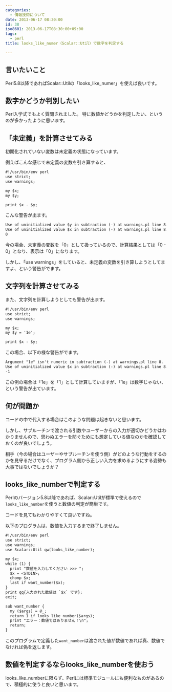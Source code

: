 ```yaml
---
categories:
  - 情報技術について
date: 2013-06-17 08:30:00
id: 38
iso8601: 2013-06-17T08:30:00+09:00
tags:
  - perl
title: looks_like_numer（Scalar::Util）で数字を判定する

---
```


<h2>言いたいこと</h2>

<p>Perl5.8以降であればScalar::Utilの「looks_like_numer」を使えば良いです。</p>

<h2>数字かどうか判別したい</h2>

<p>Perl入学式でもよく質問されました。
特に数値かどうかを判定したい、というのが多かったように思います。</p>

<h2>「未定義」を計算させてみる</h2>

<p>初期化されていない変数は未定義の状態になっています。</p>

<p>例えばこんな感じで未定義の変数を引き算すると、</p>

```default
#!/usr/bin/env perl
use strict;
use warnings;

my $x;
my $y;

print $x - $y;
```

<p>こんな警告が出ます。</p>

```default
Use of uninitialized value $y in subtraction (-) at warnings.pl line 8.
Use of uninitialized value $x in subtraction (-) at warnings.pl line 8.
0
```

<p>今の場合、未定義の変数を「0」として扱っているので、計算結果としては「0 - 0」となり、表示は「0」になります。</p>

<p>しかし、「use warnings」をしていると、未定義の変数を引き算しようとしてますよ、という警告がでます。</p>

<h2>文字列を計算させてみる</h2>

<p>また、文字列を計算しようとしても警告が出ます。</p>

```default
#!/usr/bin/env perl
use strict;
use warnings;

my $x;
my $y = '1e';

print $x - $y;
```

<p>この場合、以下の様な警告がでます。</p>

```default
Argument "1e" isn't numeric in subtraction (-) at warnings.pl line 8.
Use of uninitialized value $x in subtraction (-) at warnings.pl line 8.
-1
```

<p>この例の場合は「1e」を「1」として計算していますが、「1e」は数字じゃない、という警告が出ています。</p>

<h2>何が問題か</h2>

<p>コードの中で代入する場合はこのような問題は起きないと思います。</p>

<p>しかし、サブルーチンで渡される引数やユーザーからの入力が適切かどうかはわかりませんので、思わぬエラーを防ぐためにも想定している値なのかを確認しておくのが良いでしょう。</p>

<p>相手（今の場合はユーザーやサブルーチンを使う側）がどのような行動をするのかを見守るだけでなく、プログラム側から正しい入力を求めるようにする姿勢も大事ではないでしょうか？</p>

<h2>looks_like_numberで判定する</h2>

<p>Perlのバージョン5.8以降であれば、Scalar::Utilが標準で使えるので<code>looks_like_number</code>を使うと数値の判定が簡単です。</p>

<p>コードを見てもわかりやすくて良いですね。</p>

<p>以下のプログラムは、数値を入力するまで終了しません。</p>

```default
#!/usr/bin/env perl
use strict;
use warnings;
use Scalar::Util qw(looks_like_number);

my $x;
while (1) {
  print "数値を入力してください >>> ";
  $x = <STDIN>;
  chomp $x;
  last if want_number($x);
}
print qq{入力された数値は `$x` です};
exit;

sub want_number {
  my ($args) = @_;
  return 1 if looks_like_number($args);
  print "エラー：数値ではありません！\n";
  return;
}
```

<p>このプログラムで定義した<code>want_number</code>は渡された値が数値であれば真、数値でなければ偽を返します。</p>

<h2>数値を判定するならlooks_like_numberを使おう</h2>

<p>looks_like_numberに限らず、Perlには標準モジュールにも便利なものがあるので、積極的に使うと良いと思います。</p>
    	